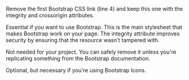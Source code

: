<link href="https://cdn.jsdelivr.net/npm/bootstrap@5.3.3/dist/css/bootstrap.min.css" rel="stylesheet">

<link href="https://cdn.jsdelivr.net/npm/bootstrap@5.3.3/dist/css/bootstrap.min.css" rel="stylesheet"
     integrity="sha384-QWTKZyjpPEjISv5WaRU9OFeRpok6YctnYmDr5pNlyT2bRjXh0JMhjY6hW+ALEwIH" crossorigin="anonymous">

Remove the first Bootstrap CSS link (line 4) and keep this one with the integrity and crossorigin attributes.

Essential if you want to use Bootstrap. This is the main stylesheet that makes Bootstrap work on your page.
The integrity attribute improves security by ensuring that the resource wasn’t tampered with.

<link href="https://getbootstrap.com/docs/5.3/assets/css/docs.css" rel="stylesheet">

Not needed for your project. You can safely remove it unless you're replicating something from the Bootstrap documentation.

<link rel="stylesheet" href="https://cdnjs.cloudflare.com/ajax/libs/bootstrap-icons/1.10.5/font/bootstrap-icons.min.css">

Optional, but necessary if you're using Bootstrap Icons.


<script src="https://cdn.jsdelivr.net/npm/bootstrap@5.3.3/dist/js/bootstrap.bundle.min.js"

 Essential if you're using Bootstrap's JavaScript components. It allows for interactivity and dynamic behavior for components like modals, tooltips, and dropdowns.